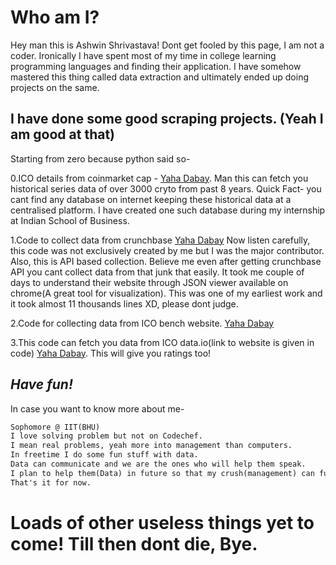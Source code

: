 # Who am I?
Hey man this is Ashwin Shrivastava! Dont get fooled by this page, I am not a coder. Ironically I have spent most of my time in college learning programming languages and finding their application. I have somehow mastered this thing called data extraction and ultimately ended up doing projects on the same. 

## I have done some good scraping projects. (Yeah I am good at that)
Starting from zero because python said so-

0.ICO details from coinmarket cap - [Yaha Dabay](https://github.com/ashwin1910/ICO/blob/master/code_to_share). Man this can fetch you historical series data of over 3000 cryto from past 8 years. Quick Fact- you cant find any database on internet keeping these historical data at a centralised platform. I have created one such database during my internship at Indian School of Business. 

1.Code to collect data from crunchbase [Yaha Dabay](https://github.com/ashwin1910/Crunchbase-data-code/blob/master/company_all_details) Now listen carefully, this code was not exclusively created by me but I was the major contributor. Also, this is API based collection. Believe me even after getting crunchbase API you cant collect data from that junk that easily. It took me couple of days to understand their website through JSON viewer available on chrome(A great tool for visualization). This was one of my earliest work and it took almost 11 thousands lines XD, please dont judge.

2.Code for collecting data from ICO bench website. [Yaha Dabay](https://github.com/ashwin1910/ICO-bench/blob/master/ico%20bench%20code)

3.This code can fetch you data from ICO data.io(link to website is given in code) [Yaha Dabay](https://github.com/ashwin1910/ICO.Data.IO-scarpe-codes/blob/master/code%20to%20scrape). This will give you ratings too!

## _Have fun!_

In case you want to know more about me-

```markdown
Sophomore @ IIT(BHU)
I love solving problem but not on Codechef.
I mean real problems, yeah more into management than computers. 
In freetime I do some fun stuff with data. 
Data can communicate and we are the ones who will help them speak. 
I plan to help them(Data) in future so that my crush(management) can function smoothly. 
That's it for now.

```

# Loads of other useless things yet to come! Till then dont die, Bye.
